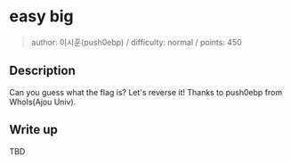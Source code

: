 # easy big
> author: 이시훈(push0ebp) / difficulty: normal / points: 450

## Description
Can you guess what the flag is? Let's reverse it! 
Thanks to push0ebp from WhoIs(Ajou Univ).

## Write up
TBD
